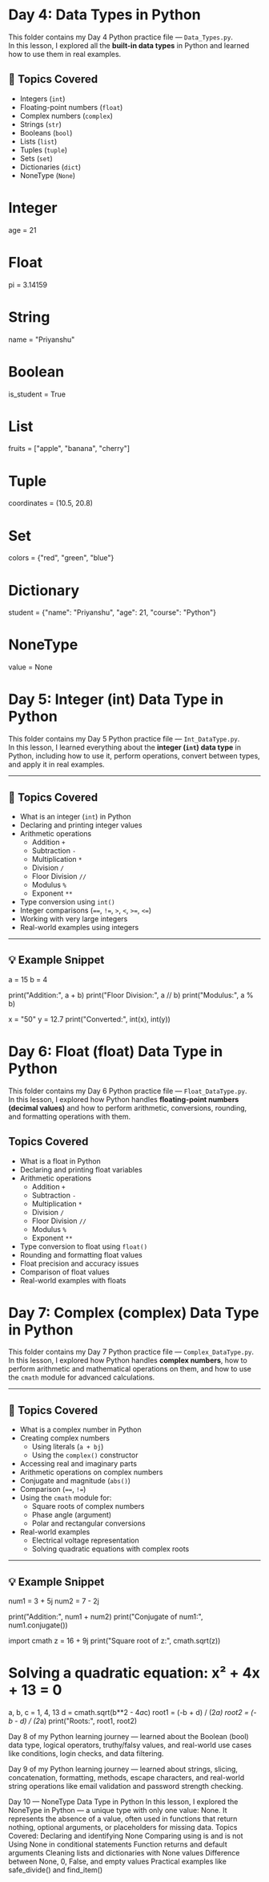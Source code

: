 # Day 4: Data Types in Python

This folder contains my Day 4 Python practice file — `Data_Types.py`.  
In this lesson, I explored all the **built-in data types** in Python and learned how to use them in real examples.

## 🧠 Topics Covered
- Integers (`int`)
- Floating-point numbers (`float`)
- Complex numbers (`complex`)
- Strings (`str`)
- Booleans (`bool`)
- Lists (`list`)
- Tuples (`tuple`)
- Sets (`set`)
- Dictionaries (`dict`)
- NoneType (`None`)

# Integer
age = 21

# Float
pi = 3.14159

# String
name = "Priyanshu"

# Boolean
is_student = True

# List
fruits = ["apple", "banana", "cherry"]

# Tuple
coordinates = (10.5, 20.8)

# Set
colors = {"red", "green", "blue"}

# Dictionary
student = {"name": "Priyanshu", "age": 21, "course": "Python"}

# NoneType
value = None


# Day 5: Integer (int) Data Type in Python

This folder contains my Day 5 Python practice file — `Int_DataType.py`.  
In this lesson, I learned everything about the **integer (`int`) data type** in Python, including how to use it, perform operations, convert between types, and apply it in real examples.

---

## 🧠 Topics Covered

- What is an integer (`int`) in Python  
- Declaring and printing integer values  
- Arithmetic operations  
  - Addition `+`  
  - Subtraction `-`  
  - Multiplication `*`  
  - Division `/`  
  - Floor Division `//`  
  - Modulus `%`  
  - Exponent `**`  
- Type conversion using `int()`  
- Integer comparisons (`==`, `!=`, `>`, `<`, `>=`, `<=`)  
- Working with very large integers  
- Real-world examples using integers  

---

## 💡 Example Snippet

a = 15
b = 4

print("Addition:", a + b)
print("Floor Division:", a // b)
print("Modulus:", a % b)

x = "50"
y = 12.7
print("Converted:", int(x), int(y))


# Day 6: Float (float) Data Type in Python

This folder contains my Day 6 Python practice file — `Float_DataType.py`.  
In this lesson, I explored how Python handles **floating-point numbers (decimal values)** and how to perform arithmetic, conversions, rounding, and formatting operations with them.


##  Topics Covered

- What is a float in Python  
- Declaring and printing float variables  
- Arithmetic operations  
  - Addition `+`  
  - Subtraction `-`  
  - Multiplication `*`  
  - Division `/`  
  - Floor Division `//`  
  - Modulus `%`  
  - Exponent `**`  
- Type conversion to float using `float()`  
- Rounding and formatting float values  
- Float precision and accuracy issues  
- Comparison of float values  
- Real-world examples with floats  


# Day 7: Complex (complex) Data Type in Python

This folder contains my Day 7 Python practice file — `Complex_DataType.py`.  
In this lesson, I explored how Python handles **complex numbers**, how to perform arithmetic and mathematical operations on them, and how to use the `cmath` module for advanced calculations.

---

## 🧠 Topics Covered

- What is a complex number in Python  
- Creating complex numbers  
  - Using literals (`a + bj`)  
  - Using the `complex()` constructor  
- Accessing real and imaginary parts  
- Arithmetic operations on complex numbers  
- Conjugate and magnitude (`abs()`)  
- Comparison (`==`, `!=`)  
- Using the `cmath` module for:  
  - Square roots of complex numbers  
  - Phase angle (argument)  
  - Polar and rectangular conversions  
- Real-world examples  
  - Electrical voltage representation  
  - Solving quadratic equations with complex roots  

---

## 💡 Example Snippet

num1 = 3 + 5j
num2 = 7 - 2j

print("Addition:", num1 + num2)
print("Conjugate of num1:", num1.conjugate())

import cmath
z = 16 + 9j
print("Square root of z:", cmath.sqrt(z))

# Solving a quadratic equation: x² + 4x + 13 = 0
a, b, c = 1, 4, 13
d = cmath.sqrt(b**2 - 4*a*c)
root1 = (-b + d) / (2*a)
root2 = (-b - d) / (2*a)
print("Roots:", root1, root2)



Day 8 of my Python learning journey — learned about the Boolean (bool) data type, logical operators, truthy/falsy values, and real-world use cases like conditions, login checks, and data filtering.


Day 9 of my Python learning journey — learned about strings, slicing, concatenation, formatting, methods, escape characters, and real-world string operations like email validation and password strength checking.


Day 10 — NoneType Data Type in Python
In this lesson, I explored the NoneType in Python — a unique type with only one value: None.
It represents the absence of a value, often used in functions that return nothing, optional arguments, or placeholders for missing data.
Topics Covered:
Declaring and identifying None
Comparing using is and is not
Using None in conditional statements
Function returns and default arguments
Cleaning lists and dictionaries with None values
Difference between None, 0, False, and empty values
Practical examples like safe_divide() and find_item()
